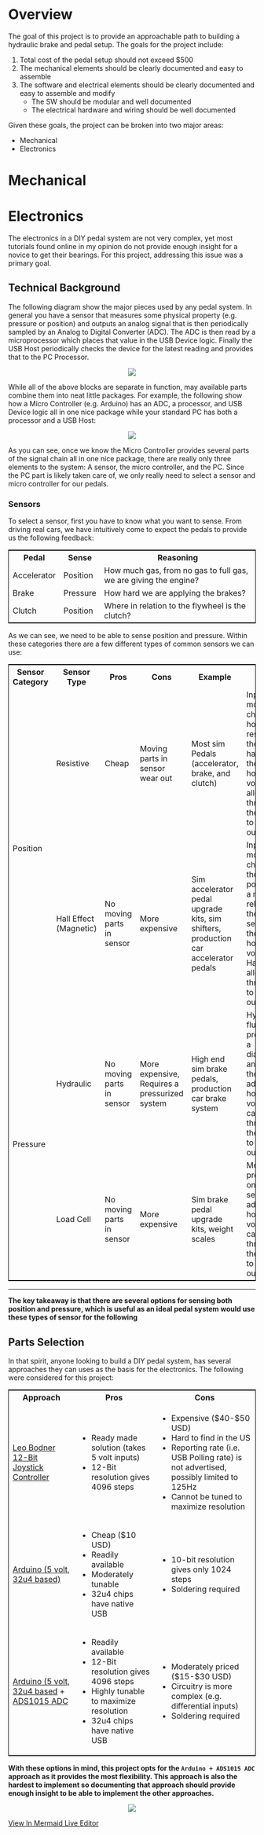 # Overview
The goal of this project is to provide an approachable path to building a hydraulic brake and pedal setup. The goals for the project include:

1. Total cost of the pedal setup should not exceed $500
2. The mechanical elements should be clearly documented and easy to assemble
3. The software and electrical elements should be clearly documented and easy to assemble and modify
    - The SW should be modular and well documented
    - The electrical hardware and wiring should be well documented

Given these goals, the project can be broken into two major areas:
* Mechanical
* Electronics

# Mechanical

# Electronics
The electronics in a DIY pedal system are not very complex, yet most tutorials found online in my opinion do not provide enough insight for a novice to get their bearings. For this project, addressing this issue was a primary goal.

## Technical Background
The following diagram show the major pieces used by any pedal system. In general you have a sensor that measures some physical property (e.g. pressure or position) and outputs an analog signal that is then periodically sampled by an Analog to Digital Converter (ADC). The ADC is then read by a microprocessor which places that value in the USB Device logic. Finally the USB Host periodically checks the device for the latest reading and provides that to the PC Processor.

<p hidden>
```mermaid
graph LR
    Sensor -- 5V Analog Signal --> ADC["Analog to Digital Converter (ADC)"]
    ADC --> micro["Micro Processor"] --> device["USB Device"]
    device -- USB Cable --> host["USB Host"] --> pc["Processor"]
```
</p>

<div style="text-align:center"><img src="https://mermaid.ink/svg/eyJjb2RlIjoiZ3JhcGggTFJcbiAgICBTZW5zb3IgLS0gNVYgQW5hbG9nIFNpZ25hbCAtLT4gQURDW1wiQW5hbG9nIHRvIERpZ2l0YWwgQ29udmVydGVyIChBREMpXCJdXG4gICAgQURDIC0tPiBtaWNyb1tcIk1pY3JvIFByb2Nlc3NvclwiXSAtLT4gZGV2aWNlW1wiVVNCIERldmljZVwiXVxuICAgIGRldmljZSAtLSBVU0IgQ2FibGUgLS0-IGhvc3RbXCJVU0IgSG9zdFwiXSAtLT4gcGNbXCJQcm9jZXNzb3JcIl0iLCJtZXJtYWlkIjp7InRoZW1lIjoiZGVmYXVsdCJ9LCJ1cGRhdGVFZGl0b3IiOmZhbHNlfQ"/></div>

While all of the above blocks are separate in function, may available parts combine them into neat little packages. For example, the following show how a Micro Controller (e.g. Arduino) has an ADC, a processor, and USB Device logic all in one nice package while your standard PC has both a processor and a USB Host:

<p hidden>
```mermaid
graph LR
    Sensor -- 5V Analog Signal --> ADC["Internal ADC"]
    subgraph Micro Controller
    ADC --> micro["Micro Processor"] --> device["USB Device"] 
    end
    subgraph PC
    device -- USB Cable --> host["USB Host"] --> pc["Processor"]
    end
```
</p>

<div style="text-align:center"><img src="https://mermaid.ink/svg/eyJjb2RlIjoiZ3JhcGggTFJcbiAgICBTZW5zb3IgLS0gNVYgQW5hbG9nIFNpZ25hbCAtLT4gQURDW1wiSW50ZXJuYWwgQURDXCJdXG4gICAgc3ViZ3JhcGggTWljcm8gQ29udHJvbGxlclxuICAgIEFEQyAtLT4gbWljcm9bXCJNaWNybyBQcm9jZXNzb3JcIl0gLS0-IGRldmljZVtcIlVTQiBEZXZpY2VcIl0gXG4gICAgZW5kXG4gICAgc3ViZ3JhcGggUENcbiAgICBkZXZpY2UgLS0gVVNCIENhYmxlIC0tPiBob3N0W1wiVVNCIEhvc3RcIl0gLS0-IHBjW1wiUHJvY2Vzc29yXCJdXG4gICAgZW5kIiwibWVybWFpZCI6eyJ0aGVtZSI6ImRlZmF1bHQifSwidXBkYXRlRWRpdG9yIjpmYWxzZX0"/></div>

As you can see, once we know the Micro Controller provides several parts of the signal chain all in one nice package, there are really only three elements to the system: A sensor, the micro controller, and the PC. Since the PC part is likely taken care of, we only really need to select a sensor and micro controller for our pedals.

### Sensors
To select a sensor, first you have to know what you want to sense. From driving real cars, we have intuitively come to expect the pedals to provide us the following feedback:
<table style="border:1px solid black;margin-left:auto;margin-right:auto;">
  <tr>
    <th>Pedal</th>
    <th>Sense</th>
    <th>Reasoning</th>
  </tr>
  <tr>
    <td>Accelerator</td>
    <td>Position</td>
    <td>How much gas, from no gas to full gas, we are giving the engine?</td>
  </tr>
  <tr>
    <td>Brake</td>
    <td>Pressure</td>
    <td>How hard we are applying the brakes?</td>
  </tr>
  <tr>
    <td>Clutch</td>
    <td>Position</td>
    <td>Where in relation to the flywheel is the clutch?</td>
  </tr>
</table>

As we can see, we need to be able to sense position and pressure. Within these categories there are a few different types of common sensors we can use:

<table style="border:1px solid black;margin-left:auto;margin-right:auto;">
  <tr>
    <th>Sensor Category</th>
    <th>Sensor Type</th>
    <th>Pros</th>
    <th>Cons</th>
    <th>Example</th>
    <th>How it Works</th>
  </tr>
  <tr>
    <td rowspan="2">Position</td>
    <td>Resistive</td>
    <td>Cheap</td>
    <td>Moving parts in sensor wear out</td>
    <td>Most sim Pedals (accelerator, brake, and clutch)</td>
    <td>Input movement changes how much resistance the sensor has and therefore how much voltage is allow through the sensor to the output</td>
  </tr>
  <tr>
    <td>Hall Effect (Magnetic)</td>
    <td>No moving parts in sensor</td>
    <td>More expensive</td>
    <td>Sim accelerator pedal upgrade kits, sim shifters, production car accelerator pedals</td>
    <td>Input movement changes the position of a magnet relative to the Hall sensor and therefore how much voltage the Hall sensor allows through it to the output.</td>
  </tr>
  <tr>
    <td rowspan="2">Pressure</td>
    <td>Hydraulic</td>
    <td>No moving parts in sensor</td>
    <td>More expensive, Requires a pressurized system</td>
    <td>High end sim brake pedals, production car brake system</td>
    <td>Hydraulic fluid presses on a diaphragm and therefore adjusts how much voltage can flow through the sensor to the output</td>
  </tr>
  <tr>
    <td>Load Cell</td>
    <td>No moving parts in sensor</td>
    <td>More expensive</td>
    <td>Sim brake pedal upgrade kits, weight scales</td>
    <td>Mechanical pressure on the sensor adjusts how much voltage can flow through the sensor to the output</td>
  </tr>
</table>

***

**The key takeaway is that there are several options for sensing both position and pressure, which is useful as an ideal pedal system would use these types of sensor for the following**



## Parts Selection
In that spirit, anyone looking to build a DIY pedal system, has several approaches they can uses as the basis for the electronics. The following were considered for this project:
<table style="border:1px solid black;margin-left:auto;margin-right:auto;">
  <tr>
    <th>Approach</th>
    <th>Pros</th>
    <th>Cons</th>
  </tr>
  <tr>
    <td><a href="https://www.leobodnar.com/shop/index.php?main_page=product_info&products_id=204">Leo Bodner 12-Bit Joystick Controller</a></td>
    <td><ul><li>Ready made solution (takes 5 volt inputs)</li><li>12-Bit resolution gives 4096 steps</li></ul></td>
    <td><ul><li>Expensive ($40-$50 USD)</li><li>Hard to find in the US</li><li>Reporting rate (i.e. USB Polling rate) is not advertised, possibly limited to 125Hz</li><li>Cannot be tuned to maximize resolution </li></ul></td>
  </tr>
  <tr>
    <td><a href="https://www.adafruit.com/product/3677">Arduino (5 volt, 32u4 based)</a></td>
    <td><ul><li>Cheap ($10 USD)</li><li>Readily available</li><li>Moderately tunable</li><li>32u4 chips have native USB</li></ul></td>
    <td><ul><li>10-bit resolution gives only 1024 steps</li><li>Soldering required</li></ul></td>
  </tr>
  <tr>
    <td><a href="https://www.adafruit.com/product/3677">Arduino (5 volt, 32u4 based</a> + <a href="https://www.adafruit.com/product/1083">ADS1015 ADC</a></td>
    <td><ul><li>Readily available</li><li>12-Bit resolution gives 4096 steps</li><li>Highly tunable to maximize resolution</li><li>32u4 chips have native USB</li></ul></td>
    <td><ul><li>Moderately priced ($15-$30 USD)</li><li>Circuitry is more complex (e.g. differential inputs)</li><li>Soldering required</li></ul></td>
  </tr>
</table>

**With these options in mind, this project opts for the `Arduino + ADS1015 ADC` approach as it provides the most flexibility. This approach is also the hardest to implement so documenting that approach should provide enough insight to be able to implement the other approaches.**






<p hidden>
```mermaid
graph LR
    brakes["Brake Pressure Sensor"] -- 5V Analog Signal --> ADC1["ADS1015 ADC"]
    throttle["Throttle Position Sensor"] -- 5V Analog Signal --> ADC2["ADS1015 ADC"]
    clutch["Clutch Position Sensor"] -- 5V Analog Signal --> ADC2["ADS1015 ADC"]
    subgraph 32u4 Micro Controller
    internal-ADC["Internal ADC"] --> micro["Micro Processor"] --> device["USB Device"]
    end
    ADC1 -- I2C --> I2C{{I2C Bus}}
    ADC2 -- I2C --> I2C
    I2C --> micro
    subgraph PC
    device -- USB Cable --> host["USB Host"] --> pc["Processor"]
    end
```
</p>

<div style="text-align:center"><img src="https://mermaid.ink/svg/eyJjb2RlIjoiZ3JhcGggTFJcbiAgICBicmFrZXNbXCJCcmFrZSBQcmVzc3VyZSBTZW5zb3JcIl0gLS0gNVYgQW5hbG9nIFNpZ25hbCAtLT4gQURDMVtcIkFEUzEwMTUgQURDXCJdXG4gICAgdGhyb3R0bGVbXCJUaHJvdHRsZSBQb3NpdGlvbiBTZW5zb3JcIl0gLS0gNVYgQW5hbG9nIFNpZ25hbCAtLT4gQURDMltcIkFEUzEwMTUgQURDXCJdXG4gICAgY2x1dGNoW1wiQ2x1dGNoIFBvc2l0aW9uIFNlbnNvclwiXSAtLSA1ViBBbmFsb2cgU2lnbmFsIC0tPiBBREMyW1wiQURTMTAxNSBBRENcIl1cbiAgICBzdWJncmFwaCAzMnU0IE1pY3JvIENvbnRyb2xsZXJcbiAgICBpbnRlcm5hbC1BRENbXCJJbnRlcm5hbCBBRENcIl0gLS0-IG1pY3JvW1wiTWljcm8gUHJvY2Vzc29yXCJdIC0tPiBkZXZpY2VbXCJVU0IgRGV2aWNlXCJdXG4gICAgZW5kXG4gICAgQURDMSAtLSBJMkMgLS0-IEkyQ3t7STJDIEJ1c319XG4gICAgQURDMiAtLSBJMkMgLS0-IEkyQ1xuICAgIEkyQyAtLT4gbWljcm9cbiAgICBzdWJncmFwaCBQQ1xuICAgIGRldmljZSAtLSBVU0IgQ2FibGUgLS0-IGhvc3RbXCJVU0IgSG9zdFwiXSAtLT4gcGNbXCJQcm9jZXNzb3JcIl1cbiAgICBlbmQiLCJtZXJtYWlkIjp7InRoZW1lIjoiZGVmYXVsdCJ9LCJ1cGRhdGVFZGl0b3IiOmZhbHNlfQ"/></div>


[View In Mermaid Live Editor](https://mermaid-js.github.io/mermaid-live-editor/#/edit/eyJjb2RlIjoiZ3JhcGggTFJcbiAgICBicmFrZXNbXCJCcmFrZSBQcmVzc3VyZSBTZW5zb3JcIl0gLS0gNVYgQW5hbG9nIFNpZ25hbCAtLT4gQURDMVtcIkFEUzEwMTUgQURDXCJdXG4gICAgdGhyb3R0bGVbXCJUaHJvdHRsZSBQb3NpdGlvbiBTZW5zb3JcIl0gLS0gNVYgQW5hbG9nIFNpZ25hbCAtLT4gQURDMltcIkFEUzEwMTUgQURDXCJdXG4gICAgY2x1dGNoW1wiQ2x1dGNoIFBvc2l0aW9uIFNlbnNvclwiXSAtLSA1ViBBbmFsb2cgU2lnbmFsIC0tPiBBREMyW1wiQURTMTAxNSBBRENcIl1cbiAgICBzdWJncmFwaCAzMnU0IE1pY3JvIENvbnRyb2xsZXJcbiAgICBpbnRlcm5hbC1BRENbXCJJbnRlcm5hbCBBRENcIl0gLS0-IG1pY3JvW1wiTWljcm8gUHJvY2Vzc29yXCJdIC0tPiBkZXZpY2VbXCJVU0IgRGV2aWNlXCJdXG4gICAgZW5kXG4gICAgQURDMSAtLSBJMkMgLS0-IEkyQ3t7STJDIEJ1c319XG4gICAgQURDMiAtLSBJMkMgLS0-IEkyQ1xuICAgIEkyQyAtLT4gbWljcm9cbiAgICBzdWJncmFwaCBQQ1xuICAgIGRldmljZSAtLSBVU0IgQ2FibGUgLS0-IGhvc3RbXCJVU0IgSG9zdFwiXSAtLT4gcGNbXCJQcm9jZXNzb3JcIl1cbiAgICBlbmQiLCJtZXJtYWlkIjp7InRoZW1lIjoiZGVmYXVsdCJ9LCJ1cGRhdGVFZGl0b3IiOmZhbHNlfQ)